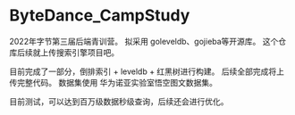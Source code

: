 # ByteDance_CampStudy

2022年字节第三届后端青训营。
拟采用 goleveldb、gojieba等开源库。
这个仓库后续就上传搜索引擎项目吧。

目前完成了一部分，倒排索引 + leveldb + 红黑树进行构建。
后续全部完成将上传完整代码。
数据集使用 华为诺亚实验室悟空图文数据集。

目前测试，可以达到百万级数据秒级查询，后续还会进行优化。
